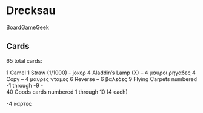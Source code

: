 # Drecksau

[BoardGameGeek](https://boardgamegeek.com/boardgame/98778/hanabi)

## Cards

65 total cards:

1 Camel 
1 Straw (1/1000) - jοκερ 
4 Aladdin’s Lamp (X) – 4 μαυροι ρηγαδες 
4 Copy – 4 μαυρες νταμες 
6 Reverse – 6 βαλεδες 
9 Flying Carpets numbered -1 through -9 -  
40 Goods cards numbered 1 through 10 (4 each) 

-4 καρτες 